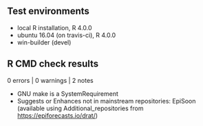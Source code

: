 ## Test environments
* local R installation, R 4.0.0
* ubuntu 16.04 (on travis-ci), R 4.0.0
* win-builder (devel)

## R CMD check results

0 errors | 0 warnings | 2 notes

* GNU make is a SystemRequirement
* Suggests or Enhances not in mainstream repositories: EpiSoon (available using Additional_repositories from https://epiforecasts.io/drat/)
